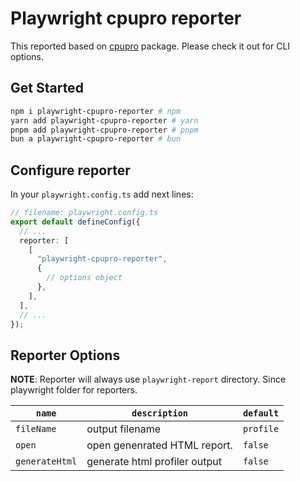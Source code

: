 # Playwright cpupro reporter

This reported based on [cpupro](https://github.com/lahmatiy/cpupro) package. Please check it out for CLI options.

## Get Started

```sh
npm i playwright-cpupro-reporter # npm
yarn add playwright-cpupro-reporter # yarn
pnpm add playwright-cpupro-reporter # pnpm
bun a playwright-cpupro-reporter # bun
```

## Configure reporter

In your `playwright.config.ts` add next lines:

```ts
// filename: playwright.config.ts
export default defineConfig({
  // ...
  reporter: [
    [
      "playwright-cpupro-reporter",
      {
        // options object
      },
    ],
  ],
  // ...
});
```

## Reporter Options

**NOTE**: Reporter will always use `playwright-report` directory. Since playwright folder for reporters.

| `name`         | `description`                 | `default` |
| -------------- | ----------------------------- | --------- |
| `fileName`     | output filename               | `profile` |
| `open`         | open genenrated HTML report.  | `false`   |
| `generateHtml` | generate html profiler output | `false`   |
